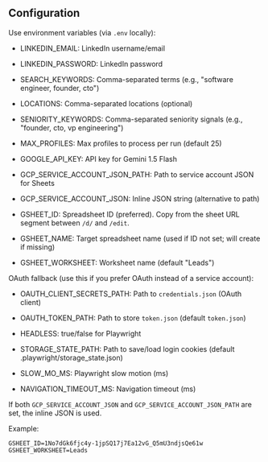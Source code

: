 ## Configuration

Use environment variables (via `.env` locally):

- LINKEDIN_EMAIL: LinkedIn username/email
- LINKEDIN_PASSWORD: LinkedIn password
- SEARCH_KEYWORDS: Comma-separated terms (e.g., "software engineer, founder, cto")
- LOCATIONS: Comma-separated locations (optional)
- SENIORITY_KEYWORDS: Comma-separated seniority signals (e.g., "founder, cto, vp engineering")
- MAX_PROFILES: Max profiles to process per run (default 25)

- GOOGLE_API_KEY: API key for Gemini 1.5 Flash

- GCP_SERVICE_ACCOUNT_JSON_PATH: Path to service account JSON for Sheets
- GCP_SERVICE_ACCOUNT_JSON: Inline JSON string (alternative to path)
- GSHEET_ID: Spreadsheet ID (preferred). Copy from the sheet URL segment between `/d/` and `/edit`.
- GSHEET_NAME: Target spreadsheet name (used if ID not set; will create if missing)
- GSHEET_WORKSHEET: Worksheet name (default "Leads")

OAuth fallback (use this if you prefer OAuth instead of a service account):
- OAUTH_CLIENT_SECRETS_PATH: Path to `credentials.json` (OAuth client)
- OAUTH_TOKEN_PATH: Path to store `token.json` (default `token.json`)

- HEADLESS: true/false for Playwright
- STORAGE_STATE_PATH: Path to save/load login cookies (default .playwright/storage_state.json)
- SLOW_MO_MS: Playwright slow motion (ms)
- NAVIGATION_TIMEOUT_MS: Navigation timeout (ms)

If both `GCP_SERVICE_ACCOUNT_JSON` and `GCP_SERVICE_ACCOUNT_JSON_PATH` are set, the inline JSON is used.

Example:
```
GSHEET_ID=1No7dGk6fjc4y-1jpSQ17j7Ea12vG_Q5mU3ndjsQe61w
GSHEET_WORKSHEET=Leads
```


